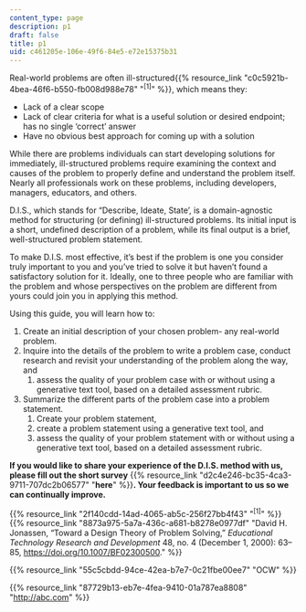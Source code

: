 ```yaml
---
content_type: page
description: p1
draft: false
title: p1
uid: c461205e-106e-49f6-84e5-e72e15375b31
---
```

Real-world problems are often ill-structured{{% resource_link "c0c5921b-4bea-46f6-b550-fb008d988e78" "<sup>\[1\]</sup>" %}}, which means they:

- Lack of a clear scope
- Lack of clear criteria for what is a useful solution or desired endpoint; has no single ‘correct’ answer
- Have no obvious best approach for coming up with a solution

While there are problems individuals can start developing solutions for immediately, ill-structured problems require examining the context and causes of the problem to properly define and understand the problem itself. Nearly all professionals work on these problems, including developers, managers, educators, and others.

D.I.S., which stands for “Describe, Ideate, State’, is a domain-agnostic method for structuring (or defining) ill-structured problems. Its initial input is a short, undefined description of a problem, while its final output is a brief, well-structured problem statement.

To make D.I.S. most effective, it’s best if the problem is one you consider truly important to you and you’ve tried to solve it but haven’t found a satisfactory solution for it. Ideally, one to three people who are familiar with the problem and whose perspectives on the problem are different from yours could join you in applying this method.

Using this guide, you will learn how to:

1. Create an initial description of your chosen problem- any real-world problem.
2. Inquire into the details of the problem to write a problem case, conduct research and revisit your understanding of the problem along the way, and
    1. assess the quality of your problem case with or without using a generative text tool, based on a detailed assessment rubric.
3. Summarize the different parts of the problem case into a problem statement.
    1. Create your problem statement,
    2. create a problem statement using a generative text tool, and
    3. assess the quality of your problem statement with or without using a generative text tool, based on a detailed assessment rubric.

**If you would like to share your experience of the D.I.S. method with us, please fill out the short survey** {{% resource_link "d2c4e246-bc35-4ca3-9711-707dc2b06577" "**here**" %}}**. Your feedback is important to us so we can continually improve.**

{{% resource_link "2f140cdd-14ad-4065-ab5c-256f27bb4f43" "<sup>\[1\]</sup>" %}} {{% resource_link "8873a975-5a7a-436c-a681-b8278e0977df" "David H. Jonassen, “Toward a Design Theory of Problem Solving,” *Educational Technology Research and Development* 48, no. 4 (December 1, 2000): 63–85, https://doi.org/10.1007/BF02300500." %}}

{{% resource_link "55c5cbdd-94ce-42ea-b7e7-0c21fbe00ee7" "OCW" %}}

{{% resource_link "87729b13-eb7e-4fea-9410-01a787ea8808" "http://abc.com" %}}